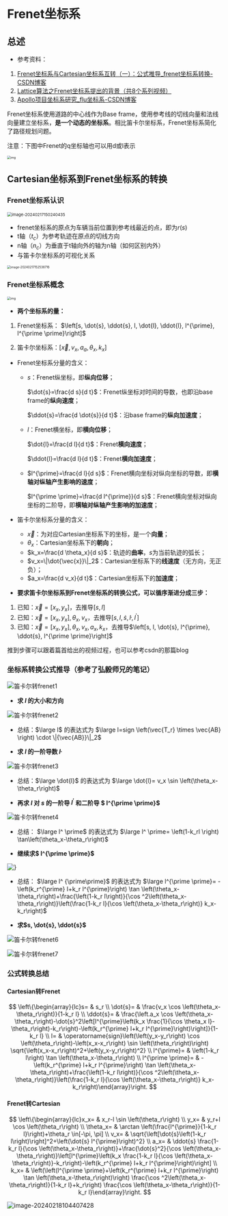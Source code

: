 # Frenet坐标系

## 总述

- 参考资料：


1. [Frenet坐标系与Cartesian坐标系互转（一）：公式推导_frenet坐标系转换-CSDN博客](https://blog.csdn.net/u013468614/article/details/108748016)
2. [Lattice算法之Frenet坐标系提出的背景（共8个系列视频）](https://www.bilibili.com/video/BV1A44y187RG/?spm_id_from=333.999.0.0&vd_source=3da170c3416f78cfe40e1a7ba3a4f5f9)
3.  [Apollo项目坐标系研究_flu坐标系-CSDN博客](https://blog.csdn.net/davidhopper/article/details/79162385)

Frenet坐标系使用道路的中心线作为Base frame，使用参考线的切线向量和法线向量建立坐标系，**是一个动态的坐标系**。相比笛卡尔坐标系，Frenet坐标系简化了路径规划问题。

注意：下图中Frenet的q坐标轴也可以用d或l表示

<img src="../../imgs/watermark,type_ZmFuZ3poZW5naGVpdGk,shadow_10,text_aHR0cHM6Ly9ibG9nLmNzZG4ubmV0L3UwMTM0Njg2MTQ=,size_16,color_FFFFFF,t_70#pic_center.png" alt="img" style="zoom:50%;" />



## Cartesian坐标系到Frenet坐标系的转换

### Frenet坐标系认识

<img src="../../imgs/image-20240217150240435.png" alt="image-20240217150240435" style="zoom: 67%;" />

- frenet坐标系的原点为车辆当前位置到参考线最近的点，即为$r(s)$
- t轴（$t_c$）为参考轨迹在原点的切线方向
- n轴（$n_c$​）为垂直于t轴向外的轴为n轴（如何区别内外）
- 与笛卡尔坐标系的可视化关系

<img src="../../imgs/image-20240217152538716.png" alt="image-20240217152538716" style="zoom:50%;" />



### Frenet坐标系概念

<img src="../../imgs/watermark,type_ZmFuZ3poZW5naGVpdGk,shadow_10,text_aHR0cHM6Ly9ibG9nLmNzZG4ubmV0L3UwMTM0Njg2MTQ=,size_16,color_FFFFFF,t_70#pic_center-1708154912370-3.png" alt="img" style="zoom:50%;" />

- **两个坐标系的量：**

1. Frenet坐标系： $\left[s, \dot{s}, \ddot{s}, l, \dot{l}, \ddot{l}, l^{\prime}, l^{\prime \prime}\right]$


2. 笛卡尔坐标系：$\left[\vec{x}, v_x, a_a, \theta_x, k_x\right]$

+ Frenet坐标系分量的含义：

  - $s$：Frenet纵坐标，即**纵向位移**； 

    $\dot{s}=\frac{d s}{d t}$：Frenet纵坐标对时间的导数，也即沿base frame的**纵向速度**； 

    $\ddot{s}=\frac{d \dot{s}}{d t}$：沿base frame的**纵向加速度**； 

  - $l$：Frenet横坐标，即**横向位移**； 

    $\dot{l}=\frac{d l}{d t}$：Frenet**横向速度**； 

    $\ddot{l}=\frac{d l}{d t}$：Frenet**横向加速度**； 

  - $l^{\prime}=\frac{d l}{d s}$：Frenet横向坐标对纵向坐标的导数，即**横轴对纵轴产生影响的速度**； 

    $l^{\prime \prime}=\frac{d l^{\prime}}{d s}$：Frenet横向坐标对纵向坐标的二阶导，即**横轴对纵轴产生影响的加速度**； 

+ 笛卡尔坐标系分量的含义：

  - $\vec{x}$：为对应Cartesian坐标系下的坐标，是一个**向量**； 
  - $\theta_x$：Cartesian坐标系下的**朝向**； 
  - $k_x=\frac{d \theta_x}{d s}$：轨迹的**曲率**，$s$为当前轨迹的弧长；
  - $v_x=\|\dot{\vec{x}}\|_2$：Cartesian坐标系下的**线速度**（无方向，无正负）； 
  - $a_x=\frac{d v_x}{d t}$：Cartesian坐标系下的**加速度**； 



- **要求笛卡尔坐标系到Frenet坐标系的转换公式，可以循序渐进分成三步：**

1. 已知：$\vec{x}=\left[x_x, y_x\right]$，去推导$[s, l]$
2. 已知：$\vec{x}=\left[x_x, y_x\right], \theta_x, v_x$，去推导$\left[s, l, \dot{s}, \dot{l}, l^{\prime}\right]$
3. 已知：$\vec{x}=\left[x_x, y_x\right], \theta_x, v_x, a_x, k_x$，去推导$\left[s, l, \dot{s}, l^{\prime}, \ddot{s}, l^{\prime \prime}\right]$

推到步骤可以跟着篇首给出的视频过程，也可以参考csdn的那篇blog



### 坐标系转换公式推导（参考了弘毅师兄的笔记）

![笛卡尔转frenet1](../../imgs/笛卡尔转frenet1.png)

- **求 $l$ 的大小和方向**

![笛卡尔转frenet2](../../imgs/笛卡尔转frenet2.png)

- 总结：$\large l$ 的表达式为 $\large l=sign \left(\vec{T_r} \times \vec{AB} \right) \cdot \|{\vec{AB}}\|_2$



- **求 $l$ 的一阶导数 $\dot{l}$**

![笛卡尔转frenet3](../../imgs/笛卡尔转frenet3.png)

- 总结：$\large \dot{l}$ 的表达式为 $\large \dot{l}= v_x \sin \left(\theta_x-\theta_r\right)$



- **再求 $l$ 对 $s$ 的一阶导 $l^ \prime$ 和二阶导 $ l^{\prime \prime}$**

![笛卡尔转frenet4](../../imgs/笛卡尔转frenet4.png)

- 总结： $\large l^ \prime$ 的表达式为 $\large l^ \prime= \left(1-k_rl \right) \tan\left(\theta_x-\theta_r\right)$



- **继续求$ l^{\prime \prime}$**

![}](../../imgs/笛卡尔转frenet5.png)

- 总结： $\large l^ {\prime\prime}$ 的表达式为 $\large l^{\prime \prime}=  -\left(k_r^{\prime} l+k_r l^{\prime}\right) \tan \left(\theta_x-\theta_r\right)+\frac{\left(1-k_r l\right)}{\cos ^2\left(\theta_x-\theta_r\right)}\left(\frac{1-k_r l}{\cos \left(\theta_x-\theta_r\right)} k_x-k_r\right)$



- **求$s, \dot{s}, \ddot{s}$**

![笛卡尔转frenet6](../../imgs/笛卡尔转frenet6.png)

![笛卡尔转frenet7](../../imgs/笛卡尔转frenet7.png)



### 公式转换总结

#### Cartesian转Frenet

$$
\left\{\begin{array}{lc}s= & s_r \\ \dot{s}= & \frac{v_x \cos \left(\theta_x-\theta_r\right)}{1-k_r l} \\ \ddot{s}= & \frac{\left.a_x \cos \left(\theta_x-\theta_r\right)-\dot{s}^2\left[l^{\prime}\left(k_x \frac{1}{\cos \theta_x l}-\theta_r\right)-k_r\right)-\left(k_r^{\prime} l+k_r l^{\prime}\right)\right]}{1-k_r l} \\ l= & \operatorname{sign}\left(\left(y_x-y_r\right) \cos \left(\theta_r\right)-\left(x_x-x_r\right) \sin \left(\theta_r\right)\right) \sqrt{\left(x_x-x_r\right)^2+\left(y_x-y_r\right)^2} \\ l^{\prime}= & \left(1-k_r l\right) \tan \left(\theta_x-\theta_r\right) \\ l^{\prime \prime}= & -\left(k_r^{\prime} l+k_r l^{\prime}\right) \tan \left(\theta_x-\theta_r\right)+\frac{\left(1-k_r l\right)}{\cos ^2\left(\theta_x-\theta_r\right)}\left(\frac{1-k_r l}{\cos \left(\theta_x-\theta_r\right)} k_x-k_r\right)\end{array}\right.
$$



#### Frenet转Cartesian

$$
\left\{\begin{array}{lc}x_x= & x_r-l \sin \left(\theta_r\right) \\ y_x= & y_r+l \cos \left(\theta_r\right) \\ \theta_x= & \arctan \left(\frac{l^{\prime}}{1-k_r l}\right)+\theta_r \in[-\pi, \pi] \\ v_x= & \sqrt{\left[\dot{s}\left(1-k_r l\right)\right]^2+\left(\dot{s} l^{\prime}\right)^2} \\ a_x= & \ddot{s} \frac{1-k_r l}{\cos \left(\theta_x-\theta_r\right)}+\frac{\dot{s}^2}{\cos \left(\theta_x-\theta_r\right)}\left[l^{\prime}\left(k_x \frac{1-k_r l}{\cos \left(\theta_x-\theta_r\right)}-k_r\right)-\left(k_r^{\prime} l+k_r l^{\prime}\right)\right] \\ k_x= & \left(\left(l^{\prime \prime}+\left(k_r^{\prime} l+k_r l^{\prime}\right) \tan \left(\theta_x-\theta_r\right)\right) \frac{\cos ^2\left(\theta_x-\theta_r\right)}{1-k_r l}+k_r\right) \frac{\cos \left(\theta_x-\theta_r\right)}{1-k_r l}\end{array}\right.
$$

![image-20240218104407428](../../imgs/image-20240218104407428.png)
